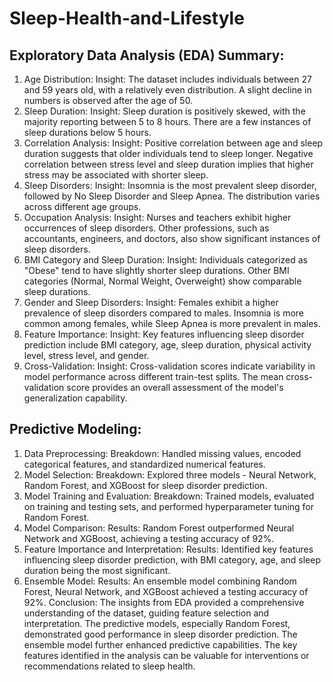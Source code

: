 # Sleep-Health-and-Lifestyle
## Exploratory Data Analysis (EDA) Summary:
1. Age Distribution:
Insight: The dataset includes individuals between 27 and 59 years old, with a relatively even distribution. A slight decline in numbers is observed after the age of 50.
2. Sleep Duration:
Insight: Sleep duration is positively skewed, with the majority reporting between 5 to 8 hours. There are a few instances of sleep durations below 5 hours.
3. Correlation Analysis:
Insight: Positive correlation between age and sleep duration suggests that older individuals tend to sleep longer. Negative correlation between stress level and sleep duration implies that higher stress may be associated with shorter sleep.
4. Sleep Disorders:
Insight: Insomnia is the most prevalent sleep disorder, followed by No Sleep Disorder and Sleep Apnea. The distribution varies across different age groups.
5. Occupation Analysis:
Insight: Nurses and teachers exhibit higher occurrences of sleep disorders. Other professions, such as accountants, engineers, and doctors, also show significant instances of sleep disorders.
6. BMI Category and Sleep Duration:
Insight: Individuals categorized as "Obese" tend to have slightly shorter sleep durations. Other BMI categories (Normal, Normal Weight, Overweight) show comparable sleep durations.
7. Gender and Sleep Disorders:
Insight: Females exhibit a higher prevalence of sleep disorders compared to males. Insomnia is more common among females, while Sleep Apnea is more prevalent in males.
8. Feature Importance:
Insight: Key features influencing sleep disorder prediction include BMI category, age, sleep duration, physical activity level, stress level, and gender.
9. Cross-Validation:
Insight: Cross-validation scores indicate variability in model performance across different train-test splits. The mean cross-validation score provides an overall assessment of the model's generalization capability.
## Predictive Modeling:
1. Data Preprocessing:
Breakdown: Handled missing values, encoded categorical features, and standardized numerical features.
2. Model Selection:
Breakdown: Explored three models - Neural Network, Random Forest, and XGBoost for sleep disorder prediction.
3. Model Training and Evaluation:
Breakdown: Trained models, evaluated on training and testing sets, and performed hyperparameter tuning for Random Forest.
4. Model Comparison:
Results: Random Forest outperformed Neural Network and XGBoost, achieving a testing accuracy of 92%.
5. Feature Importance and Interpretation:
Results: Identified key features influencing sleep disorder prediction, with BMI category, age, and sleep duration being the most significant.
6. Ensemble Model:
Results: An ensemble model combining Random Forest, Neural Network, and XGBoost achieved a testing accuracy of 92%.
Conclusion:
The insights from EDA provided a comprehensive understanding of the dataset, guiding feature selection and interpretation. The predictive models, especially Random Forest, demonstrated good performance in sleep disorder prediction. The ensemble model further enhanced predictive capabilities. The key features identified in the analysis can be valuable for interventions or recommendations related to sleep health.

